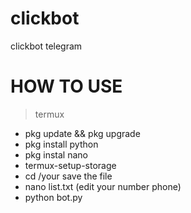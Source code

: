 # clickbot
clickbot telegram

# HOW TO USE
  > termux
  - pkg update && pkg upgrade
  - pkg install python
  - pkg instal nano
  - termux-setup-storage
  - cd /your save the file
  - nano list.txt (edit your number phone)
  - python bot.py
